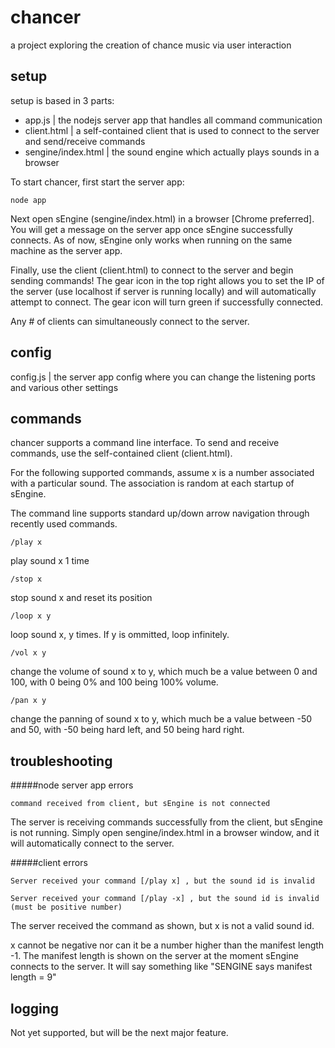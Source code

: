 # chancer
a project exploring the creation of chance music via user interaction

## setup
setup is based in 3 parts:<br>
+ app.js | the nodejs server app that handles all command communication<br>
+ client.html | a self-contained client that is used to connect to the server and send/receive commands<br>
+ sengine/index.html | the sound engine which actually plays sounds in a browser

To start chancer, first start the server app:<br>
<pre><code>node app</code></pre>

Next open sEngine (sengine/index.html) in a browser [Chrome preferred]. You will get a message on the server app once sEngine successfully connects. As of now, sEngine only works when running on the same machine as the server app.

Finally, use the client (client.html) to connect to the server and begin sending commands! The gear icon in the top right allows you to set the IP of the server (use localhost if server is running locally) and will automatically attempt to connect.  The gear icon will turn green if successfully connected.  

Any # of clients can simultaneously connect to the server.

## config
config.js | the server app config where you can change the listening ports and various other settings

## commands
chancer supports a command line interface. To send and receive commands, use the self-contained client (client.html). 

For the following supported commands, assume x is a number associated with a particular sound. The association is random at each startup of sEngine.

The command line supports standard up/down arrow navigation through recently used commands.

<pre><code>/play x</code></pre>
play sound x 1 time
<pre><code>/stop x</code></pre>
stop sound x and reset its position
<pre><code>/loop x y</code></pre>
loop sound x, y times. If y is ommitted, loop infinitely.
<pre><code>/vol x y</code></pre>
change the volume of sound x to y, which much be a value between 0 and 100, with 0 being 0% and 100 being 100% volume.
<pre><code>/pan x y</code></pre>
change the panning of sound x to y, which much be a value between -50 and 50, with -50 being hard left, and 50 being hard right.

## troubleshooting

#####node server app errors
<pre><code>command received from client, but sEngine is not connected</code></pre>
The server is receiving commands successfully from the client, but sEngine is not running. Simply open sengine/index.html in a browser window, and it will automatically connect to the server.

#####client errors
<pre><code>Server received your command [/play x] , but the sound id is invalid</code></pre>
<pre><code>Server received your command [/play -x] , but the sound id is invalid (must be positive number)</code></pre>
The server received the command as shown, but x is not a valid sound id.

x cannot be negative nor can it be a number higher than the manifest length -1. The manifest length is shown on the server at the moment sEngine connects to the server. It will say something like "SENGINE says manifest length = 9"


## logging
Not yet supported, but will be the next major feature.
